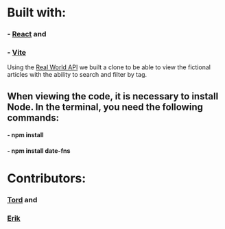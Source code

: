 <h1>Built with:</h1>

<h3>- <a href="https://react.dev/">React</a> and </h3>  
<h3>- <a href="https://vitejs.dev/">Vite</a></h3>

<p>Using the
<a href="https://realworld-docs.netlify.app/docs/specs/frontend-specs/swagger/">Real World API</a>
we built a clone to be able to view the fictional articles with the ability to search and filter by tag.</p>

<h2>When viewing the code, it is necessary to install Node.  In the terminal, you need the following commands:</h2>

<h4>- npm install</h4>
<h4>- npm install date-fns</h4>

<h1>Contributors:

<h3> <a href="https://github.com/tordvb10">Tord</a> and </h3>
<h3><a href="https://github.com/NordikE">Erik</a></h3>
